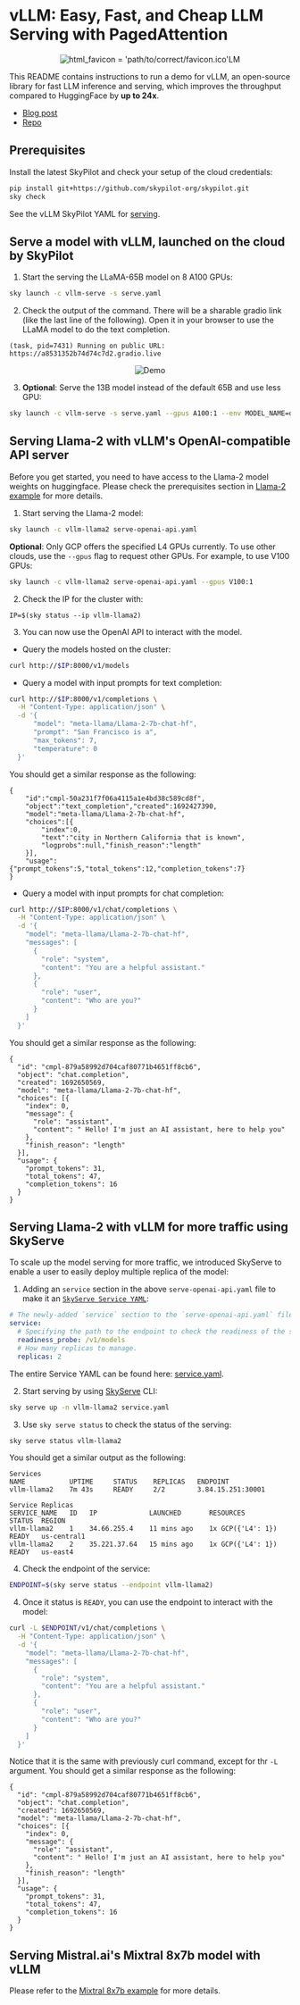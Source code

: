 # vLLM: Easy, Fast, and Cheap LLM Serving with PagedAttention

<p align="center">
    <img src="https://imgur.com/yxtzPEu.png" alt="html_favicon = 'path/to/correct/favicon.ico'LM"/>
</p>

This README contains instructions to run a demo for vLLM, an open-source library for fast LLM inference and serving, which improves the throughput compared to HuggingFace by **up to 24x**.

* [Blog post](https://blog.skypilot.co/serving-llm-24x-faster-on-the-cloud-with-vllm-and-skypilot/)
* [Repo](https://github.com/vllm-project/vllm)

## Prerequisites
Install the latest SkyPilot and check your setup of the cloud credentials:
```bash
pip install git+https://github.com/skypilot-org/skypilot.git
sky check
```
See the vLLM SkyPilot YAML for [serving](serve.yaml).



## Serve a model with vLLM, launched on the cloud by SkyPilot

1. Start the serving the LLaMA-65B model on 8 A100 GPUs:
```bash
sky launch -c vllm-serve -s serve.yaml
```
2. Check the output of the command. There will be a sharable gradio link (like the last line of the following). Open it in your browser to use the LLaMA model to do the text completion.
```
(task, pid=7431) Running on public URL: https://a8531352b74d74c7d2.gradio.live
```

<p align="center">
    <img src="https://imgur.com/YUaqWrJ.gif" alt="Demo"/>
</p>


3. **Optional**: Serve the 13B model instead of the default 65B and use less GPU:
```bash
sky launch -c vllm-serve -s serve.yaml --gpus A100:1 --env MODEL_NAME=decapoda-research/llama-13b-hf
```

## Serving Llama-2 with vLLM's OpenAI-compatible API server

Before you get started, you need to have access to the Llama-2 model weights on huggingface. Please check the prerequisites section in [Llama-2 example](../llama-2/README.md#pre-requisites) for more details.

1. Start serving the Llama-2 model:
```bash
sky launch -c vllm-llama2 serve-openai-api.yaml
```
**Optional**: Only GCP offers the specified L4 GPUs currently. To use other clouds, use the `--gpus` flag to request other GPUs. For example, to use V100 GPUs:
```bash
sky launch -c vllm-llama2 serve-openai-api.yaml --gpus V100:1
```
2. Check the IP for the cluster with:
```
IP=$(sky status --ip vllm-llama2)
```
3. You can now use the OpenAI API to interact with the model.
  - Query the models hosted on the cluster:
```bash
curl http://$IP:8000/v1/models
```
  - Query a model with input prompts for text completion:
```bash
curl http://$IP:8000/v1/completions \
  -H "Content-Type: application/json" \
  -d '{
      "model": "meta-llama/Llama-2-7b-chat-hf",
      "prompt": "San Francisco is a",
      "max_tokens": 7,
      "temperature": 0
  }'
```
  You should get a similar response as the following:
```console
{
    "id":"cmpl-50a231f7f06a4115a1e4bd38c589cd8f",
    "object":"text_completion","created":1692427390,
    "model":"meta-llama/Llama-2-7b-chat-hf",
    "choices":[{
        "index":0,
        "text":"city in Northern California that is known",
        "logprobs":null,"finish_reason":"length"
    }],
    "usage":{"prompt_tokens":5,"total_tokens":12,"completion_tokens":7}
}
```
  - Query a model with input prompts for chat completion:
```bash
curl http://$IP:8000/v1/chat/completions \
  -H "Content-Type: application/json" \
  -d '{
    "model": "meta-llama/Llama-2-7b-chat-hf",
    "messages": [
      {
        "role": "system",
        "content": "You are a helpful assistant."
      },
      {
        "role": "user",
        "content": "Who are you?"
      }
    ]
  }'
```
  You should get a similar response as the following:
```console
{
  "id": "cmpl-879a58992d704caf80771b4651ff8cb6",
  "object": "chat.completion",
  "created": 1692650569,
  "model": "meta-llama/Llama-2-7b-chat-hf",
  "choices": [{
    "index": 0,
    "message": {
      "role": "assistant",
      "content": " Hello! I'm just an AI assistant, here to help you"
    },
    "finish_reason": "length"
  }],
  "usage": {
    "prompt_tokens": 31,
    "total_tokens": 47,
    "completion_tokens": 16
  }
}
```

## Serving Llama-2 with vLLM for more traffic using SkyServe
To scale up the model serving for more traffic, we introduced SkyServe to enable a user to easily deploy multiple replica of the model:
1. Adding an `service` section in the above `serve-openai-api.yaml` file to make it an [`SkyServe Service YAML`](https://skypilot.readthedocs.io/en/latest/serving/service-yaml-spec.html):

```yaml
# The newly-added `service` section to the `serve-openai-api.yaml` file.
service:
  # Specifying the path to the endpoint to check the readiness of the service.
  readiness_probe: /v1/models
  # How many replicas to manage.
  replicas: 2
```

The entire Service YAML can be found here: [service.yaml](service.yaml).

2. Start serving by using [SkyServe](https://skypilot.readthedocs.io/en/latest/serving/sky-serve.html) CLI:
```bash
sky serve up -n vllm-llama2 service.yaml
```

3. Use `sky serve status` to check the status of the serving:
```bash
sky serve status vllm-llama2
```

You should get a similar output as the following:

```console
Services
NAME           UPTIME     STATUS    REPLICAS   ENDPOINT
vllm-llama2    7m 43s     READY     2/2        3.84.15.251:30001

Service Replicas
SERVICE_NAME   ID   IP             LAUNCHED       RESOURCES          STATUS  REGION
vllm-llama2    1    34.66.255.4    11 mins ago    1x GCP({'L4': 1})  READY   us-central1
vllm-llama2    2    35.221.37.64   15 mins ago    1x GCP({'L4': 1})  READY   us-east4
```

4. Check the endpoint of the service:
```bash
ENDPOINT=$(sky serve status --endpoint vllm-llama2)
```

4. Once it status is `READY`, you can use the endpoint to interact with the model:

```bash
curl -L $ENDPOINT/v1/chat/completions \
  -H "Content-Type: application/json" \
  -d '{
    "model": "meta-llama/Llama-2-7b-chat-hf",
    "messages": [
      {
        "role": "system",
        "content": "You are a helpful assistant."
      },
      {
        "role": "user",
        "content": "Who are you?"
      }
    ]
  }'
```

Notice that it is the same with previously curl command, except for thr `-L` argument. You should get a similar response as the following:

```console
{
  "id": "cmpl-879a58992d704caf80771b4651ff8cb6",
  "object": "chat.completion",
  "created": 1692650569,
  "model": "meta-llama/Llama-2-7b-chat-hf",
  "choices": [{
    "index": 0,
    "message": {
      "role": "assistant",
      "content": " Hello! I'm just an AI assistant, here to help you"
    },
    "finish_reason": "length"
  }],
  "usage": {
    "prompt_tokens": 31,
    "total_tokens": 47,
    "completion_tokens": 16
  }
}
```

## Serving Mistral.ai's Mixtral 8x7b model with vLLM

Please refer to the [Mixtral 8x7b example](https://github.com/skypilot-org/skypilot/tree/master/llm/mixtral) for more details.
